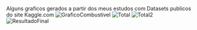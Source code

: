 Alguns graficos gerados a partir dos meus estudos com Datasets publicos do site Kaggle.com
![GraficoCombustivel](https://github.com/Joao2-4/ProjectsJupyter/assets/143021352/10c65149-cc45-4307-af5a-bff7f5d33507)
![Total](https://github.com/Joao2-4/ProjectsJupyter/assets/143021352/a51b87e7-028f-4c32-aac3-7741980b3da6)
![Total2](https://github.com/Joao2-4/ProjectsJupyter/assets/143021352/b415bf9e-773f-4092-8c17-0e81ee65e871)
![ResultadoFinal](https://github.com/Joao2-4/ProjectsJupyter/assets/143021352/4f8c5e96-0e57-4727-ae91-6cc786de4c79)
